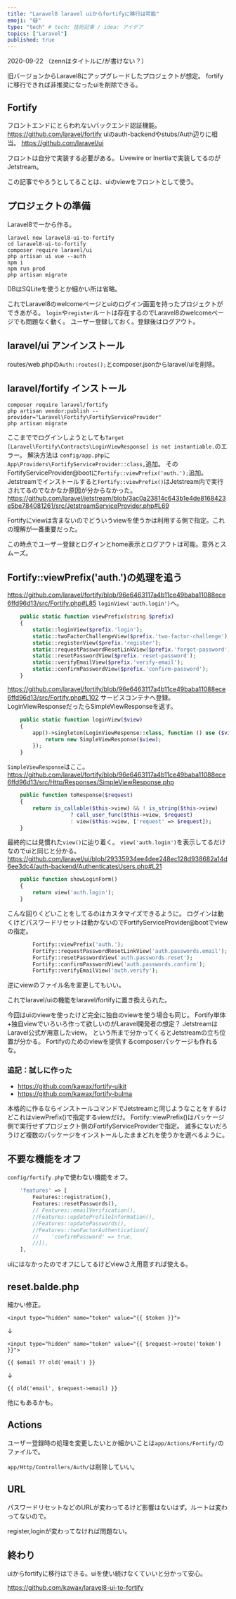 ```yaml
---
title: "Laravel8 laravel uiからfortifyに移行は可能"
emoji: "😷"
type: "tech" # tech: 技術記事 / idea: アイデア
topics: ["Laravel"]
published: true
---
```


2020-09-22
（zennはタイトルに/が書けない？）


旧バージョンからLaravel8にアップグレードしたプロジェクトが想定。
fortifyに移行できれば非推奨になったuiを削除できる。

## Fortify
フロントエンドにとらわれないバックエンド認証機能。
https://github.com/laravel/fortify
uiのauth-backendやstubs/Auth辺りに相当。
https://github.com/laravel/ui

フロントは自分で実装する必要がある。
Livewire or Inertiaで実装してるのがJetstream。

この記事でやろうとしてることは、uiのviewをフロントとして使う。

## プロジェクトの準備
Laravel8で一から作る。

```
laravel new laravel8-ui-to-fortify
cd laravel8-ui-to-fortify
composer require laravel/ui
php artisan ui vue --auth
npm i
npm run prod
php artisan migrate
```

DBはSQLiteを使うとか細かい所は省略。

これでLaravel8のwelcomeページとuiのログイン画面を持ったプロジェクトができあがる。
`login`や`register`ルートは存在するのでLaravel8のwelcomeページでも問題なく動く。
ユーザー登録しておく。登録後はログアウト。

## laravel/ui アンインストール
routes/web.phpの`Auth::routes();`とcomposer.jsonからlaravel/uiを削除。

## laravel/fortify インストール

```
composer require laravel/fortify
php artisan vendor:publish --provider="Laravel\Fortify\FortifyServiceProvider"
php artisan migrate
```

ここまででログインしようとしても`Target [Laravel\Fortify\Contracts\LoginViewResponse] is not instantiable.`のエラー。
解決方法は
`config/app.php`に`App\Providers\FortifyServiceProvider::class,`追加。
そのFortifyServiceProvider@bootに`Fortify::viewPrefix('auth.');`追加。
Jetstreamでインストールすると`Fortify::viewPrefix()`はJetstream内で実行されてるのでなかなか原因が分からなかった。
https://github.com/laravel/jetstream/blob/3ac0a23814c643b1e4de8168423e5be784081261/src/JetstreamServiceProvider.php#L69

Fortifyにviewは含まないのでどういうviewを使うかは利用する側で指定。これの理解が一番重要だった。

この時点でユーザー登録とログインとhome表示とログアウトは可能。意外とスムーズ。

## Fortify::viewPrefix('auth.')の処理を追う
https://github.com/laravel/fortify/blob/96e6463117a4b11ce49baba11088ece6ffd96d13/src/Fortify.php#L85
`loginView('auth.login')`へ。
```php
    public static function viewPrefix(string $prefix)
    {
        static::loginView($prefix.'login');
        static::twoFactorChallengeView($prefix.'two-factor-challenge');
        static::registerView($prefix.'register');
        static::requestPasswordResetLinkView($prefix.'forgot-password');
        static::resetPasswordView($prefix.'reset-password');
        static::verifyEmailView($prefix.'verify-email');
        static::confirmPasswordView($prefix.'confirm-password');
    }
```
https://github.com/laravel/fortify/blob/96e6463117a4b11ce49baba11088ece6ffd96d13/src/Fortify.php#L102
サービスコンテナへ登録。LoginViewResponseだったらSimpleViewResponseを返す。
```php
    public static function loginView($view)
    {
        app()->singleton(LoginViewResponse::class, function () use ($view) {
            return new SimpleViewResponse($view);
        });
    }
```
`SimpleViewResponse`はここ。
https://github.com/laravel/fortify/blob/96e6463117a4b11ce49baba11088ece6ffd96d13/src/Http/Responses/SimpleViewResponse.php

```php
    public function toResponse($request)
    {
        return is_callable($this->view) && ! is_string($this->view)
                    ? call_user_func($this->view, $request)
                    : view($this->view, ['request' => $request]);
    }
```
最終的には見慣れた`view()`に辿り着く。
`view('auth.login')`を表示してるだけなのでuiと同じと分かる。
https://github.com/laravel/ui/blob/29335934ee4dee248ec128d938682a14d6ee3dc4/auth-backend/AuthenticatesUsers.php#L21
```php
    public function showLoginForm()
    {
        return view('auth.login');
    }
```

こんな回りくどいことをしてるのはカスタマイズできるように。
ログインは動くけどパスワードリセットは動かないのでFortifyServiceProvider@bootでviewの指定。
```php
        Fortify::viewPrefix('auth.');
        Fortify::requestPasswordResetLinkView('auth.passwords.email');
        Fortify::resetPasswordView('auth.passwords.reset');
        Fortify::confirmPasswordView('auth.passwords.confirm');
        Fortify::verifyEmailView('auth.verify');
```
逆にviewのファイル名を変更してもいい。

これでlaravel/uiの機能をlaravel/fortifyに置き換えられた。

今回はuiのviewを使ったけど完全に独自のviewを使う場合も同じ。
Fortify単体+独自viewでいろいろ作って欲しいのがLaravel開発者の想定？
JetstreamはLaravel公式が用意したview。
という所まで分かってくるとJetstreamの立ち位置が分かる。
Fortifyのためのviewを提供するcomposerパッケージも作れるな。

### 追記：試しに作った

- https://github.com/kawax/fortify-uikit
- https://github.com/kawax/fortify-bulma

本格的に作るならインストールコマンドでJetstreamと同じようなことをするけどこれはviewPrefix()で指定するviewだけ。
Fortify::viewPrefix()はパッケージ側で実行せずプロジェクト側のFortifyServiceProviderで指定。
滅多にないだろうけど複数のパッケージをインストールしたままどれを使うかを選べるように。

## 不要な機能をオフ
`config/fortify.php`で使わない機能をオフ。

```php
    'features' => [
        Features::registration(),
        Features::resetPasswords(),
        // Features::emailVerification(),
        //Features::updateProfileInformation(),
        //Features::updatePasswords(),
        //Features::twoFactorAuthentication([
        //    'confirmPassword' => true,
        //]),
    ],
```

uiにはなかったのでオフにしてるけどviewさえ用意すれば使える。

## reset.balde.php
細かい修正。
```
<input type="hidden" name="token" value="{{ $token }}">
```
↓
```
<input type="hidden" name="token" value="{{ $request->route('token') }}">
```

```
{{ $email ?? old('email') }}
```
↓
```
{{ old('email', $request->email) }}
```

他にもあるかも。

## Actions
ユーザー登録時の処理を変更したいとか細かいことは`app/Actions/Fortify/`のファイルで。

`app/Http/Controllers/Auth/`は削除していい。

## URL
パスワードリセットなどのURLが変わってるけど影響はないはず。ルートは変わってないので。

register,loginが変わってなければ問題ない。

## 終わり
uiからfortifyに移行はできる。uiを使い続けなくていいと分かって安心。

https://github.com/kawax/laravel8-ui-to-fortify